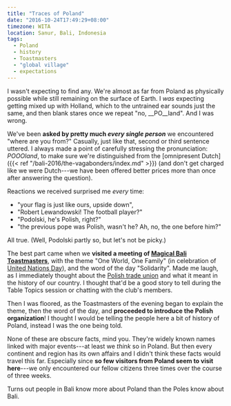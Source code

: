 ```yaml
---
title: "Traces of Poland"
date: "2016-10-24T17:49:29+08:00"
timezone: WITA
location: Sanur, Bali, Indonesia
tags:
  - Poland
  - history
  - Toastmasters
  - "global village"
  - expectations
---
```


I wasn't expecting to find any. We're almost as far from Poland as physically possible while still remaining on the surface of Earth. I _was_ expecting getting mixed up with Holland, which to the untrained ear sounds just the same, and then blank stares once we repeat "no, __PO__land". And I was wrong.

<!--more-->

We've been **asked by pretty much _every single person_** we encountered "where are you from?" Casually, just like that, second or third sentence uttered. I always made a point of carefully stressing the pronunciation: _POOOland_, to make sure we're distinguished from the [omnipresent Dutch]({{< ref "/bali-2016/the-vagabonders/index.md" >}}) (and don't get charged like we were Dutch---we have been offered better prices more than once after answering the question).

Reactions we received surprised me _every_ time:

* "your flag is just like ours, upside down",
* "Robert Lewandowski! The football player?"
* "Podolski, he's Polish, right?"
* "the previous pope was Polish, wasn't he? Ah, no, the one before him?"

All true. (Well, Podolski partly so, but let's not be picky.)

The best part came when we __visited a meeting of [Magical Bali Toastmasters](http://magicalbali.toastmastersclubs.org/)__, with the theme "One World, One Family" (in celebration of [United Nations Day](http://www.un.org/en/events/unday/)), and the word of the day "Solidarity". Made me laugh, as I immediately thought about the [Polish trade union](https://en.wikipedia.org/wiki/Solidarity_(Polish_trade_union)) and what it meant in the history of our country. I thought that'd be a good story to tell during the Table Topics session or chatting with the club's members.

Then I was floored, as the Toastmasters of the evening began to explain the theme, then the word of the day, and __proceeded to introduce the Polish organization__! I thought I would be telling the people here a bit of history of Poland, instead I was the one being told.

None of these are obscure facts, mind you. They're widely known names linked with major events---at least we _think_ so in Poland. But then every continent and region has its own affairs and I didn't think these facts would travel this far. Especially since __so few visitors from Poland seem to visit here__---we only encountered our fellow citizens three times over the course of three weeks.

Turns out people in Bali know more about Poland than the Poles know about Bali.
